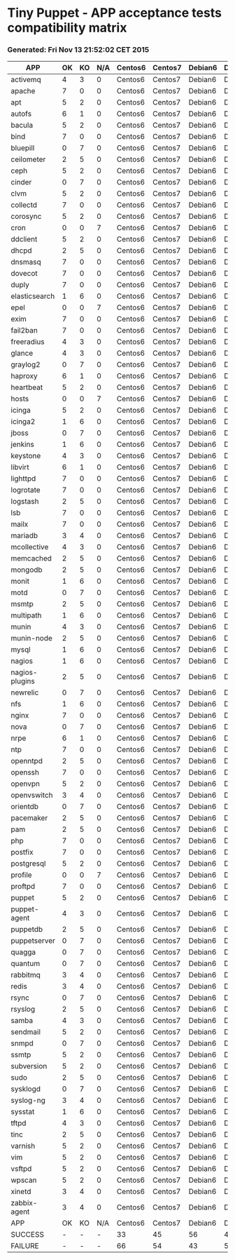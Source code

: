 # Tiny Puppet - APP acceptance tests compatibility matrix
### Generated: Fri Nov 13 21:52:02 CET 2015
APP             |  OK  |  KO  |  N/A  |  Centos6  |  Centos7  |  Debian6  |  Debian7  |  Debian8_P3  |  Ubuntu1204  |  Ubuntu1404
----------------|------|------|-------|-----------|-----------|-----------|-----------|--------------|--------------|------------
activemq        |  4   |  3   |  0    |  Centos6  |  Centos7  |  Debian6  |  Debian7  |  Debian8_P3  |  Ubuntu1204  |  Ubuntu1404
apache          |  7   |  0   |  0    |  Centos6  |  Centos7  |  Debian6  |  Debian7  |  Debian8_P3  |  Ubuntu1204  |  Ubuntu1404
apt             |  5   |  2   |  0    |  Centos6  |  Centos7  |  Debian6  |  Debian7  |  Debian8_P3  |  Ubuntu1204  |  Ubuntu1404
autofs          |  6   |  1   |  0    |  Centos6  |  Centos7  |  Debian6  |  Debian7  |  Debian8_P3  |  Ubuntu1204  |  Ubuntu1404
bacula          |  5   |  2   |  0    |  Centos6  |  Centos7  |  Debian6  |  Debian7  |  Debian8_P3  |  Ubuntu1204  |  Ubuntu1404
bind            |  7   |  0   |  0    |  Centos6  |  Centos7  |  Debian6  |  Debian7  |  Debian8_P3  |  Ubuntu1204  |  Ubuntu1404
bluepill        |  0   |  7   |  0    |  Centos6  |  Centos7  |  Debian6  |  Debian7  |  Debian8_P3  |  Ubuntu1204  |  Ubuntu1404
ceilometer      |  2   |  5   |  0    |  Centos6  |  Centos7  |  Debian6  |  Debian7  |  Debian8_P3  |  Ubuntu1204  |  Ubuntu1404
ceph            |  5   |  2   |  0    |  Centos6  |  Centos7  |  Debian6  |  Debian7  |  Debian8_P3  |  Ubuntu1204  |  Ubuntu1404
cinder          |  0   |  7   |  0    |  Centos6  |  Centos7  |  Debian6  |  Debian7  |  Debian8_P3  |  Ubuntu1204  |  Ubuntu1404
clvm            |  5   |  2   |  0    |  Centos6  |  Centos7  |  Debian6  |  Debian7  |  Debian8_P3  |  Ubuntu1204  |  Ubuntu1404
collectd        |  7   |  0   |  0    |  Centos6  |  Centos7  |  Debian6  |  Debian7  |  Debian8_P3  |  Ubuntu1204  |  Ubuntu1404
corosync        |  5   |  2   |  0    |  Centos6  |  Centos7  |  Debian6  |  Debian7  |  Debian8_P3  |  Ubuntu1204  |  Ubuntu1404
cron            |  0   |  0   |  7    |  Centos6  |  Centos7  |  Debian6  |  Debian7  |  Debian8_P3  |  Ubuntu1204  |  Ubuntu1404
ddclient        |  5   |  2   |  0    |  Centos6  |  Centos7  |  Debian6  |  Debian7  |  Debian8_P3  |  Ubuntu1204  |  Ubuntu1404
dhcpd           |  2   |  5   |  0    |  Centos6  |  Centos7  |  Debian6  |  Debian7  |  Debian8_P3  |  Ubuntu1204  |  Ubuntu1404
dnsmasq         |  7   |  0   |  0    |  Centos6  |  Centos7  |  Debian6  |  Debian7  |  Debian8_P3  |  Ubuntu1204  |  Ubuntu1404
dovecot         |  7   |  0   |  0    |  Centos6  |  Centos7  |  Debian6  |  Debian7  |  Debian8_P3  |  Ubuntu1204  |  Ubuntu1404
duply           |  7   |  0   |  0    |  Centos6  |  Centos7  |  Debian6  |  Debian7  |  Debian8_P3  |  Ubuntu1204  |  Ubuntu1404
elasticsearch   |  1   |  6   |  0    |  Centos6  |  Centos7  |  Debian6  |  Debian7  |  Debian8_P3  |  Ubuntu1204  |  Ubuntu1404
epel            |  0   |  0   |  7    |  Centos6  |  Centos7  |  Debian6  |  Debian7  |  Debian8_P3  |  Ubuntu1204  |  Ubuntu1404
exim            |  7   |  0   |  0    |  Centos6  |  Centos7  |  Debian6  |  Debian7  |  Debian8_P3  |  Ubuntu1204  |  Ubuntu1404
fail2ban        |  7   |  0   |  0    |  Centos6  |  Centos7  |  Debian6  |  Debian7  |  Debian8_P3  |  Ubuntu1204  |  Ubuntu1404
freeradius      |  4   |  3   |  0    |  Centos6  |  Centos7  |  Debian6  |  Debian7  |  Debian8_P3  |  Ubuntu1204  |  Ubuntu1404
glance          |  4   |  3   |  0    |  Centos6  |  Centos7  |  Debian6  |  Debian7  |  Debian8_P3  |  Ubuntu1204  |  Ubuntu1404
graylog2        |  0   |  7   |  0    |  Centos6  |  Centos7  |  Debian6  |  Debian7  |  Debian8_P3  |  Ubuntu1204  |  Ubuntu1404
haproxy         |  6   |  1   |  0    |  Centos6  |  Centos7  |  Debian6  |  Debian7  |  Debian8_P3  |  Ubuntu1204  |  Ubuntu1404
heartbeat       |  5   |  2   |  0    |  Centos6  |  Centos7  |  Debian6  |  Debian7  |  Debian8_P3  |  Ubuntu1204  |  Ubuntu1404
hosts           |  0   |  0   |  7    |  Centos6  |  Centos7  |  Debian6  |  Debian7  |  Debian8_P3  |  Ubuntu1204  |  Ubuntu1404
icinga          |  5   |  2   |  0    |  Centos6  |  Centos7  |  Debian6  |  Debian7  |  Debian8_P3  |  Ubuntu1204  |  Ubuntu1404
icinga2         |  1   |  6   |  0    |  Centos6  |  Centos7  |  Debian6  |  Debian7  |  Debian8_P3  |  Ubuntu1204  |  Ubuntu1404
jboss           |  0   |  7   |  0    |  Centos6  |  Centos7  |  Debian6  |  Debian7  |  Debian8_P3  |  Ubuntu1204  |  Ubuntu1404
jenkins         |  1   |  6   |  0    |  Centos6  |  Centos7  |  Debian6  |  Debian7  |  Debian8_P3  |  Ubuntu1204  |  Ubuntu1404
keystone        |  4   |  3   |  0    |  Centos6  |  Centos7  |  Debian6  |  Debian7  |  Debian8_P3  |  Ubuntu1204  |  Ubuntu1404
libvirt         |  6   |  1   |  0    |  Centos6  |  Centos7  |  Debian6  |  Debian7  |  Debian8_P3  |  Ubuntu1204  |  Ubuntu1404
lighttpd        |  7   |  0   |  0    |  Centos6  |  Centos7  |  Debian6  |  Debian7  |  Debian8_P3  |  Ubuntu1204  |  Ubuntu1404
logrotate       |  7   |  0   |  0    |  Centos6  |  Centos7  |  Debian6  |  Debian7  |  Debian8_P3  |  Ubuntu1204  |  Ubuntu1404
logstash        |  2   |  5   |  0    |  Centos6  |  Centos7  |  Debian6  |  Debian7  |  Debian8_P3  |  Ubuntu1204  |  Ubuntu1404
lsb             |  7   |  0   |  0    |  Centos6  |  Centos7  |  Debian6  |  Debian7  |  Debian8_P3  |  Ubuntu1204  |  Ubuntu1404
mailx           |  7   |  0   |  0    |  Centos6  |  Centos7  |  Debian6  |  Debian7  |  Debian8_P3  |  Ubuntu1204  |  Ubuntu1404
mariadb         |  3   |  4   |  0    |  Centos6  |  Centos7  |  Debian6  |  Debian7  |  Debian8_P3  |  Ubuntu1204  |  Ubuntu1404
mcollective     |  4   |  3   |  0    |  Centos6  |  Centos7  |  Debian6  |  Debian7  |  Debian8_P3  |  Ubuntu1204  |  Ubuntu1404
memcached       |  2   |  5   |  0    |  Centos6  |  Centos7  |  Debian6  |  Debian7  |  Debian8_P3  |  Ubuntu1204  |  Ubuntu1404
mongodb         |  2   |  5   |  0    |  Centos6  |  Centos7  |  Debian6  |  Debian7  |  Debian8_P3  |  Ubuntu1204  |  Ubuntu1404
monit           |  1   |  6   |  0    |  Centos6  |  Centos7  |  Debian6  |  Debian7  |  Debian8_P3  |  Ubuntu1204  |  Ubuntu1404
motd            |  0   |  7   |  0    |  Centos6  |  Centos7  |  Debian6  |  Debian7  |  Debian8_P3  |  Ubuntu1204  |  Ubuntu1404
msmtp           |  2   |  5   |  0    |  Centos6  |  Centos7  |  Debian6  |  Debian7  |  Debian8_P3  |  Ubuntu1204  |  Ubuntu1404
multipath       |  1   |  6   |  0    |  Centos6  |  Centos7  |  Debian6  |  Debian7  |  Debian8_P3  |  Ubuntu1204  |  Ubuntu1404
munin           |  4   |  3   |  0    |  Centos6  |  Centos7  |  Debian6  |  Debian7  |  Debian8_P3  |  Ubuntu1204  |  Ubuntu1404
munin-node      |  2   |  5   |  0    |  Centos6  |  Centos7  |  Debian6  |  Debian7  |  Debian8_P3  |  Ubuntu1204  |  Ubuntu1404
mysql           |  1   |  6   |  0    |  Centos6  |  Centos7  |  Debian6  |  Debian7  |  Debian8_P3  |  Ubuntu1204  |  Ubuntu1404
nagios          |  1   |  6   |  0    |  Centos6  |  Centos7  |  Debian6  |  Debian7  |  Debian8_P3  |  Ubuntu1204  |  Ubuntu1404
nagios-plugins  |  2   |  5   |  0    |  Centos6  |  Centos7  |  Debian6  |  Debian7  |  Debian8_P3  |  Ubuntu1204  |  Ubuntu1404
newrelic        |  0   |  7   |  0    |  Centos6  |  Centos7  |  Debian6  |  Debian7  |  Debian8_P3  |  Ubuntu1204  |  Ubuntu1404
nfs             |  1   |  6   |  0    |  Centos6  |  Centos7  |  Debian6  |  Debian7  |  Debian8_P3  |  Ubuntu1204  |  Ubuntu1404
nginx           |  7   |  0   |  0    |  Centos6  |  Centos7  |  Debian6  |  Debian7  |  Debian8_P3  |  Ubuntu1204  |  Ubuntu1404
nova            |  0   |  7   |  0    |  Centos6  |  Centos7  |  Debian6  |  Debian7  |  Debian8_P3  |  Ubuntu1204  |  Ubuntu1404
nrpe            |  6   |  1   |  0    |  Centos6  |  Centos7  |  Debian6  |  Debian7  |  Debian8_P3  |  Ubuntu1204  |  Ubuntu1404
ntp             |  7   |  0   |  0    |  Centos6  |  Centos7  |  Debian6  |  Debian7  |  Debian8_P3  |  Ubuntu1204  |  Ubuntu1404
openntpd        |  2   |  5   |  0    |  Centos6  |  Centos7  |  Debian6  |  Debian7  |  Debian8_P3  |  Ubuntu1204  |  Ubuntu1404
openssh         |  7   |  0   |  0    |  Centos6  |  Centos7  |  Debian6  |  Debian7  |  Debian8_P3  |  Ubuntu1204  |  Ubuntu1404
openvpn         |  5   |  2   |  0    |  Centos6  |  Centos7  |  Debian6  |  Debian7  |  Debian8_P3  |  Ubuntu1204  |  Ubuntu1404
openvswitch     |  3   |  4   |  0    |  Centos6  |  Centos7  |  Debian6  |  Debian7  |  Debian8_P3  |  Ubuntu1204  |  Ubuntu1404
orientdb        |  0   |  7   |  0    |  Centos6  |  Centos7  |  Debian6  |  Debian7  |  Debian8_P3  |  Ubuntu1204  |  Ubuntu1404
pacemaker       |  2   |  5   |  0    |  Centos6  |  Centos7  |  Debian6  |  Debian7  |  Debian8_P3  |  Ubuntu1204  |  Ubuntu1404
pam             |  2   |  5   |  0    |  Centos6  |  Centos7  |  Debian6  |  Debian7  |  Debian8_P3  |  Ubuntu1204  |  Ubuntu1404
php             |  7   |  0   |  0    |  Centos6  |  Centos7  |  Debian6  |  Debian7  |  Debian8_P3  |  Ubuntu1204  |  Ubuntu1404
postfix         |  7   |  0   |  0    |  Centos6  |  Centos7  |  Debian6  |  Debian7  |  Debian8_P3  |  Ubuntu1204  |  Ubuntu1404
postgresql      |  5   |  2   |  0    |  Centos6  |  Centos7  |  Debian6  |  Debian7  |  Debian8_P3  |  Ubuntu1204  |  Ubuntu1404
profile         |  0   |  0   |  7    |  Centos6  |  Centos7  |  Debian6  |  Debian7  |  Debian8_P3  |  Ubuntu1204  |  Ubuntu1404
proftpd         |  7   |  0   |  0    |  Centos6  |  Centos7  |  Debian6  |  Debian7  |  Debian8_P3  |  Ubuntu1204  |  Ubuntu1404
puppet          |  5   |  2   |  0    |  Centos6  |  Centos7  |  Debian6  |  Debian7  |  Debian8_P3  |  Ubuntu1204  |  Ubuntu1404
puppet-agent    |  4   |  3   |  0    |  Centos6  |  Centos7  |  Debian6  |  Debian7  |  Debian8_P3  |  Ubuntu1204  |  Ubuntu1404
puppetdb        |  2   |  5   |  0    |  Centos6  |  Centos7  |  Debian6  |  Debian7  |  Debian8_P3  |  Ubuntu1204  |  Ubuntu1404
puppetserver    |  0   |  7   |  0    |  Centos6  |  Centos7  |  Debian6  |  Debian7  |  Debian8_P3  |  Ubuntu1204  |  Ubuntu1404
quagga          |  0   |  7   |  0    |  Centos6  |  Centos7  |  Debian6  |  Debian7  |  Debian8_P3  |  Ubuntu1204  |  Ubuntu1404
quantum         |  0   |  7   |  0    |  Centos6  |  Centos7  |  Debian6  |  Debian7  |  Debian8_P3  |  Ubuntu1204  |  Ubuntu1404
rabbitmq        |  3   |  4   |  0    |  Centos6  |  Centos7  |  Debian6  |  Debian7  |  Debian8_P3  |  Ubuntu1204  |  Ubuntu1404
redis           |  3   |  4   |  0    |  Centos6  |  Centos7  |  Debian6  |  Debian7  |  Debian8_P3  |  Ubuntu1204  |  Ubuntu1404
rsync           |  0   |  7   |  0    |  Centos6  |  Centos7  |  Debian6  |  Debian7  |  Debian8_P3  |  Ubuntu1204  |  Ubuntu1404
rsyslog         |  2   |  5   |  0    |  Centos6  |  Centos7  |  Debian6  |  Debian7  |  Debian8_P3  |  Ubuntu1204  |  Ubuntu1404
samba           |  4   |  3   |  0    |  Centos6  |  Centos7  |  Debian6  |  Debian7  |  Debian8_P3  |  Ubuntu1204  |  Ubuntu1404
sendmail        |  5   |  2   |  0    |  Centos6  |  Centos7  |  Debian6  |  Debian7  |  Debian8_P3  |  Ubuntu1204  |  Ubuntu1404
snmpd           |  0   |  7   |  0    |  Centos6  |  Centos7  |  Debian6  |  Debian7  |  Debian8_P3  |  Ubuntu1204  |  Ubuntu1404
ssmtp           |  5   |  2   |  0    |  Centos6  |  Centos7  |  Debian6  |  Debian7  |  Debian8_P3  |  Ubuntu1204  |  Ubuntu1404
subversion      |  5   |  2   |  0    |  Centos6  |  Centos7  |  Debian6  |  Debian7  |  Debian8_P3  |  Ubuntu1204  |  Ubuntu1404
sudo            |  2   |  5   |  0    |  Centos6  |  Centos7  |  Debian6  |  Debian7  |  Debian8_P3  |  Ubuntu1204  |  Ubuntu1404
sysklogd        |  0   |  7   |  0    |  Centos6  |  Centos7  |  Debian6  |  Debian7  |  Debian8_P3  |  Ubuntu1204  |  Ubuntu1404
syslog-ng       |  3   |  4   |  0    |  Centos6  |  Centos7  |  Debian6  |  Debian7  |  Debian8_P3  |  Ubuntu1204  |  Ubuntu1404
sysstat         |  1   |  6   |  0    |  Centos6  |  Centos7  |  Debian6  |  Debian7  |  Debian8_P3  |  Ubuntu1204  |  Ubuntu1404
tftpd           |  4   |  3   |  0    |  Centos6  |  Centos7  |  Debian6  |  Debian7  |  Debian8_P3  |  Ubuntu1204  |  Ubuntu1404
tinc            |  2   |  5   |  0    |  Centos6  |  Centos7  |  Debian6  |  Debian7  |  Debian8_P3  |  Ubuntu1204  |  Ubuntu1404
varnish         |  5   |  2   |  0    |  Centos6  |  Centos7  |  Debian6  |  Debian7  |  Debian8_P3  |  Ubuntu1204  |  Ubuntu1404
vim             |  5   |  2   |  0    |  Centos6  |  Centos7  |  Debian6  |  Debian7  |  Debian8_P3  |  Ubuntu1204  |  Ubuntu1404
vsftpd          |  5   |  2   |  0    |  Centos6  |  Centos7  |  Debian6  |  Debian7  |  Debian8_P3  |  Ubuntu1204  |  Ubuntu1404
wpscan          |  5   |  2   |  0    |  Centos6  |  Centos7  |  Debian6  |  Debian7  |  Debian8_P3  |  Ubuntu1204  |  Ubuntu1404
xinetd          |  3   |  4   |  0    |  Centos6  |  Centos7  |  Debian6  |  Debian7  |  Debian8_P3  |  Ubuntu1204  |  Ubuntu1404
zabbix-agent    |  3   |  4   |  0    |  Centos6  |  Centos7  |  Debian6  |  Debian7  |  Debian8_P3  |  Ubuntu1204  |  Ubuntu1404
APP             |  OK  |  KO  |  N/A  |  Centos6  |  Centos7  |  Debian6  |  Debian7  |  Debian8_P3  |  Ubuntu1204  |  Ubuntu1404
SUCCESS         |  -   |  -   |  -    |  33       |  45       |  56       |  47       |  53          |  55          |  62        
FAILURE         |  -   |  -   |  -    |  66       |  54       |  43       |  52       |  46          |  44          |  37        
